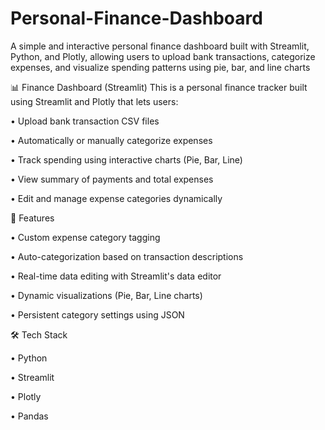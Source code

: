 # Personal-Finance-Dashboard
A simple and interactive personal finance dashboard built with Streamlit, Python, and Plotly, allowing users to upload bank transactions, categorize expenses, and visualize spending patterns using pie, bar, and line charts

📊 Finance Dashboard (Streamlit)
This is a personal finance tracker built using Streamlit and Plotly that lets users:

•	Upload bank transaction CSV files

•	Automatically or manually categorize expenses

•	Track spending using interactive charts (Pie, Bar, Line)

•	View summary of payments and total expenses

•	Edit and manage expense categories dynamically


🚀 Features

•	Custom expense category tagging

•	Auto-categorization based on transaction descriptions

•	Real-time data editing with Streamlit's data editor

•	Dynamic visualizations (Pie, Bar, Line charts)

•	Persistent category settings using JSON


🛠 Tech Stack

•	Python

•	Streamlit

•	Plotly

•	Pandas
